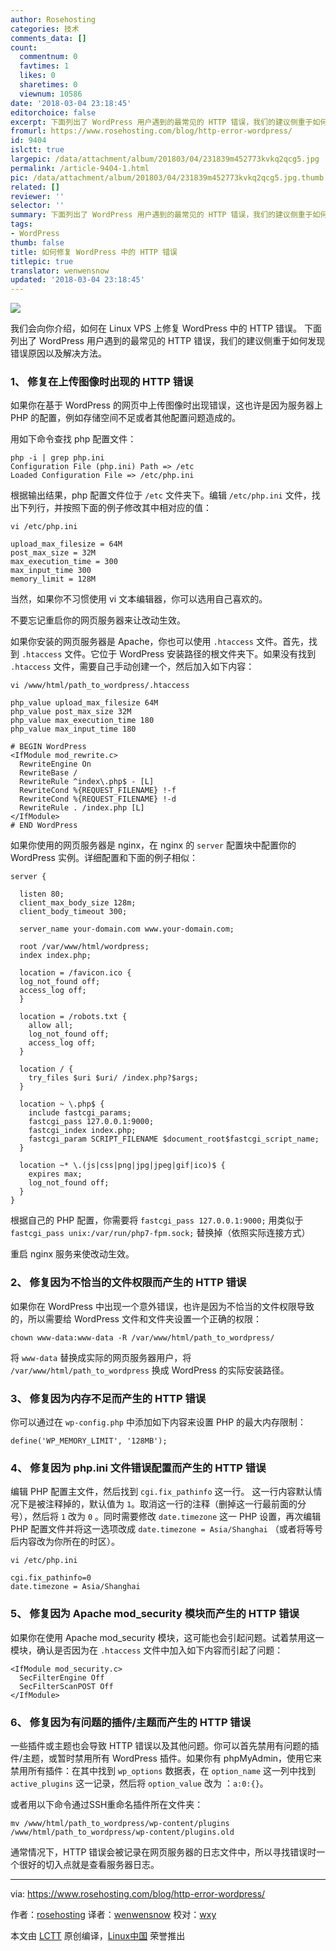 ```yaml
---
author: Rosehosting
categories: 技术
comments_data: []
count:
  commentnum: 0
  favtimes: 1
  likes: 0
  sharetimes: 0
  viewnum: 10586
date: '2018-03-04 23:18:45'
editorchoice: false
excerpt: 下面列出了 WordPress 用户遇到的最常见的 HTTP 错误，我们的建议侧重于如何发现错误原因以及解决方法。
fromurl: https://www.rosehosting.com/blog/http-error-wordpress/
id: 9404
islctt: true
largepic: /data/attachment/album/201803/04/231839m452773kvkq2qcg5.jpg
permalink: /article-9404-1.html
pic: /data/attachment/album/201803/04/231839m452773kvkq2qcg5.jpg.thumb.jpg
related: []
reviewer: ''
selector: ''
summary: 下面列出了 WordPress 用户遇到的最常见的 HTTP 错误，我们的建议侧重于如何发现错误原因以及解决方法。
tags:
- WordPress
thumb: false
title: 如何修复 WordPress 中的 HTTP 错误
titlepic: true
translator: wenwensnow
updated: '2018-03-04 23:18:45'
---
```


![](/data/attachment/album/201803/04/231839m452773kvkq2qcg5.jpg)


我们会向你介绍，如何在 Linux VPS 上修复 WordPress 中的 HTTP 错误。 下面列出了 WordPress 用户遇到的最常见的 HTTP 错误，我们的建议侧重于如何发现错误原因以及解决方法。


### 1、 修复在上传图像时出现的 HTTP 错误


如果你在基于 WordPress 的网页中上传图像时出现错误，这也许是因为服务器上 PHP 的配置，例如存储空间不足或者其他配置问题造成的。


用如下命令查找 php 配置文件：



```
php -i | grep php.ini
Configuration File (php.ini) Path => /etc
Loaded Configuration File => /etc/php.ini

```

根据输出结果，php 配置文件位于 `/etc` 文件夹下。编辑 `/etc/php.ini` 文件，找出下列行，并按照下面的例子修改其中相对应的值：



```
vi /etc/php.ini

```


```
upload_max_filesize = 64M
post_max_size = 32M
max_execution_time = 300
max_input_time 300
memory_limit = 128M

```

当然，如果你不习惯使用 vi 文本编辑器，你可以选用自己喜欢的。


不要忘记重启你的网页服务器来让改动生效。


如果你安装的网页服务器是 Apache，你也可以使用 `.htaccess` 文件。首先，找到 `.htaccess` 文件。它位于 WordPress 安装路径的根文件夹下。如果没有找到 `.htaccess` 文件，需要自己手动创建一个，然后加入如下内容：



```
vi /www/html/path_to_wordpress/.htaccess

```


```
php_value upload_max_filesize 64M
php_value post_max_size 32M
php_value max_execution_time 180
php_value max_input_time 180

# BEGIN WordPress
<IfModule mod_rewrite.c>
  RewriteEngine On
  RewriteBase /
  RewriteRule ^index\.php$ - [L]
  RewriteCond %{REQUEST_FILENAME} !-f
  RewriteCond %{REQUEST_FILENAME} !-d
  RewriteRule . /index.php [L]
</IfModule>
# END WordPress

```

如果你使用的网页服务器是 nginx，在 nginx 的 `server` 配置块中配置你的 WordPress 实例。详细配置和下面的例子相似：



```
server {

  listen 80;
  client_max_body_size 128m;
  client_body_timeout 300;

  server_name your-domain.com www.your-domain.com;

  root /var/www/html/wordpress;
  index index.php;

  location = /favicon.ico {
  log_not_found off;
  access_log off;
  }

  location = /robots.txt {
    allow all;
    log_not_found off;
    access_log off;
  }

  location / {
    try_files $uri $uri/ /index.php?$args;
  }

  location ~ \.php$ {
    include fastcgi_params;
    fastcgi_pass 127.0.0.1:9000;
    fastcgi_index index.php;
    fastcgi_param SCRIPT_FILENAME $document_root$fastcgi_script_name;
  }

  location ~* \.(js|css|png|jpg|jpeg|gif|ico)$ {
    expires max;
    log_not_found off;
  }
}

```

根据自己的 PHP 配置，你需要将 `fastcgi_pass 127.0.0.1:9000;` 用类似于 `fastcgi_pass unix:/var/run/php7-fpm.sock;` 替换掉（依照实际连接方式）


重启 nginx 服务来使改动生效。


### 2、 修复因为不恰当的文件权限而产生的 HTTP 错误


如果你在 WordPress 中出现一个意外错误，也许是因为不恰当的文件权限导致的，所以需要给 WordPress 文件和文件夹设置一个正确的权限：



```
chown www-data:www-data -R /var/www/html/path_to_wordpress/

```

将 `www-data` 替换成实际的网页服务器用户，将 `/var/www/html/path_to_wordpress` 换成 WordPress 的实际安装路径。


### 3、 修复因为内存不足而产生的 HTTP 错误


你可以通过在 `wp-config.php` 中添加如下内容来设置 PHP 的最大内存限制：



```
define('WP_MEMORY_LIMIT', '128MB');

```

### 4、 修复因为 php.ini 文件错误配置而产生的 HTTP 错误


编辑 PHP 配置主文件，然后找到 `cgi.fix_pathinfo` 这一行。 这一行内容默认情况下是被注释掉的，默认值为 `1`。取消这一行的注释（删掉这一行最前面的分号），然后将 `1` 改为 `0` 。同时需要修改 `date.timezone` 这一 PHP 设置，再次编辑 PHP 配置文件并将这一选项改成 `date.timezone = Asia/Shanghai` （或者将等号后内容改为你所在的时区）。



```
vi /etc/php.ini

```


```
cgi.fix_pathinfo=0
date.timezone = Asia/Shanghai

```

### 5、 修复因为 Apache mod\_security 模块而产生的 HTTP 错误


如果你在使用 Apache mod\_security 模块，这可能也会引起问题。试着禁用这一模块，确认是否因为在 `.htaccess` 文件中加入如下内容而引起了问题：



```
<IfModule mod_security.c>
  SecFilterEngine Off
  SecFilterScanPOST Off
</IfModule>

```

### 6、 修复因为有问题的插件/主题而产生的 HTTP 错误


一些插件或主题也会导致 HTTP 错误以及其他问题。你可以首先禁用有问题的插件/主题，或暂时禁用所有 WordPress 插件。如果你有 phpMyAdmin，使用它来禁用所有插件：在其中找到 `wp_options` 数据表，在 `option_name` 这一列中找到 `active_plugins` 这一记录，然后将 `option_value` 改为 ：`a:0:{}`。


或者用以下命令通过SSH重命名插件所在文件夹：



```
mv /www/html/path_to_wordpress/wp-content/plugins /www/html/path_to_wordpress/wp-content/plugins.old

```

通常情况下，HTTP 错误会被记录在网页服务器的日志文件中，所以寻找错误时一个很好的切入点就是查看服务器日志。




---


via: <https://www.rosehosting.com/blog/http-error-wordpress/>


作者：[rosehosting](https://www.rosehosting.com) 译者：[wenwensnow](https://github.com/wenwensnow) 校对：[wxy](https://github.com/wxy)


本文由 [LCTT](https://github.com/LCTT/TranslateProject) 原创编译，[Linux中国](https://linux.cn/) 荣誉推出